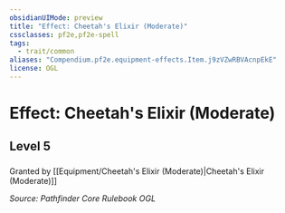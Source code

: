 ```yaml
---
obsidianUIMode: preview
title: "Effect: Cheetah's Elixir (Moderate)"
cssclasses: pf2e,pf2e-spell
tags:
  - trait/common
aliases: "Compendium.pf2e.equipment-effects.Item.j9zVZwRBVAcnpEkE"
license: OGL
---
```

# Effect: Cheetah's Elixir (Moderate)
## Level 5
### 






Granted by [[Equipment/Cheetah's Elixir (Moderate)|Cheetah's Elixir (Moderate)]]

*Source: Pathfinder Core Rulebook*
*OGL*